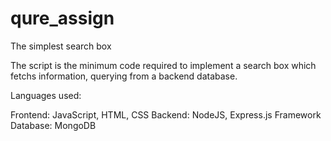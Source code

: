# qure_assign

The simplest search box

The script is the minimum code required to implement a search box which fetchs information, querying from a backend database. 


Languages used: 

Frontend: JavaScript, HTML, CSS
Backend: NodeJS, Express.js Framework
Database: MongoDB

